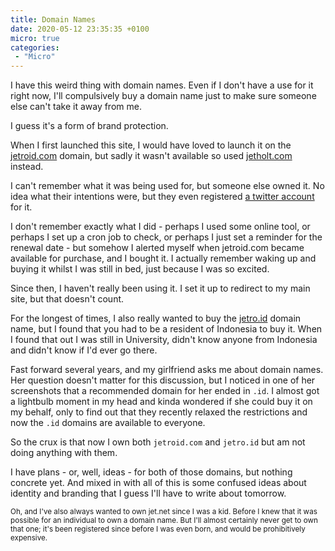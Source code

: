 ```yaml
---
title: Domain Names
date: 2020-05-12 23:35:35 +0100
micro: true
categories:
 - "Micro"
---
```


I have this weird thing with domain names. Even if I don't have a use for it right now, I'll compulsively buy a domain name just to make sure someone else can't take it away from me.

I guess it's a form of brand protection.

When I first launched this site, I would have loved to launch it on the [jetroid.com](https://jetroid.com) domain, but sadly it wasn't available so used [jetholt.com](https://jetholt.com) instead.

I can't remember what it was being used for, but someone else owned it. No idea what their intentions were, but they even registered [a twitter account](https://twitter.com/jetroidcom) for it.

I don't remember exactly what I did - perhaps I used some online tool, or perhaps I set up a cron job to check, or perhaps I just set a reminder for the renewal date - but somehow I alerted myself when jetroid.com became available for purchase, and I bought it. I actually remember waking up and buying it whilst I was still in bed, just because I was so excited.

Since then, I haven't really been using it. I set it up to redirect to my main site, but that doesn't count.

For the longest of times, I also really wanted to buy the [jetro.id](https://jetro.id/) domain name, but I found that you had to be a resident of Indonesia to buy it. When I found that out I was still in University, didn't know anyone from Indonesia and didn't know if I'd ever go there.

Fast forward several years, and my girlfriend asks me about domain names. Her question doesn't matter for this discussion, but I noticed in one of her screenshots that a recommended domain for her ended in `.id`. I almost got a lightbulb moment in my head and kinda wondered if she could buy it on my behalf, only to find out that they recently relaxed the restrictions and now the `.id` domains are available to everyone.

So the crux is that now I own both `jetroid.com` and `jetro.id` but am not doing anything with them.

I have plans - or, well, ideas - for both of those domains, but nothing concrete yet. And mixed in with all of this is some confused ideas about identity and branding that I guess I'll have to write about tomorrow.

<small>Oh, and I've also always wanted to own jet.net since I was a kid. Before I knew that it was possible for an individual to own a domain name. But I'll almost certainly never get to own that one; it's been registered since before I was even born, and would be prohibitively expensive.</small>